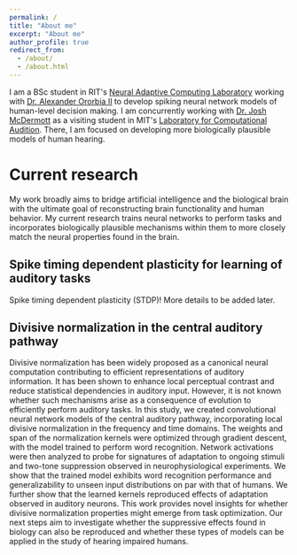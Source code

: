 ```yaml
---
permalink: /
title: "About me"
excerpt: "About me"
author_profile: true
redirect_from: 
  - /about/
  - /about.html
---
```


I am a BSc student in RIT's [Neural Adaptive Computing Laboratory](https://www.cs.rit.edu/~ago/nac_lab.html) working with [Dr. Alexander Ororbia II](https://www.cs.rit.edu/~ago/) to develop spiking neural network models of human-level decision making. I am concurrently working with [Dr. Josh McDermott](https://web.mit.edu/jhm/www/) as a visiting student in MIT's [Laboratory for Computational Audition](http://mcdermottlab.mit.edu/index.html). There, I am focused on developing more biologically plausible models of human hearing.

Current research
======
My work broadly aims to bridge artificial intelligence and the biological brain with the ultimate goal of reconstructing brain functionality and human behavior. My current research trains neural networks to perform tasks and incorporates biologically plausible mechanisms within them to more closely match the neural properties found in the brain. 

Spike timing dependent plasticity for learning of auditory tasks
------
Spike timing dependent plasticity (STDP)! More details to be added later.

Divisive normalization in the central auditory pathway
------
Divisive normalization has been widely proposed as a canonical neural computation contributing to efficient representations of auditory information. It has been shown to enhance local perceptual contrast and reduce statistical dependencies in auditory input. However, it is not known whether such mechanisms arise as a consequence of evolution to efficiently perform auditory tasks. In this study, we created convolutional neural network models of the central auditory pathway, incorporating local divisive normalization in the frequency and time domains. The weights and span of the normalization kernels were optimized through gradient descent, with the model trained to perform word recognition. Network activations were then analyzed to probe for signatures of adaptation to ongoing stimuli and two-tone suppression observed in neurophysiological experiments. We show that the trained model exhibits word recognition performance and generalizability to unseen input distributions on par with that of humans. We further show that the learned kernels reproduced effects of adaptation observed in auditory neurons. This work provides novel insights for whether divisive normalization properties might emerge from task optimization. Our next steps aim to investigate whether the suppressive effects found in biology can also be reproduced and whether these types of models can be applied in the study of hearing impaired humans.

